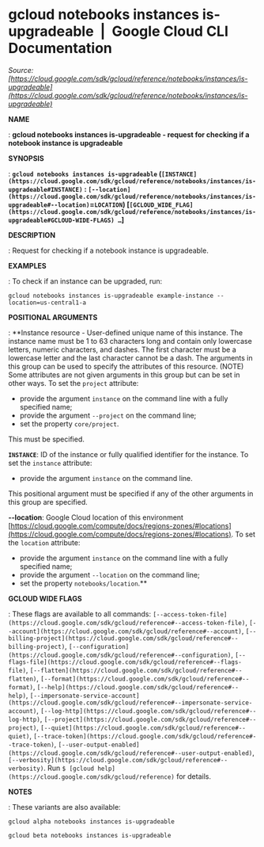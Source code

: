 # gcloud notebooks instances is-upgradeable  |  Google Cloud CLI Documentation

*Source: [https://cloud.google.com/sdk/gcloud/reference/notebooks/instances/is-upgradeable](https://cloud.google.com/sdk/gcloud/reference/notebooks/instances/is-upgradeable)*

**NAME**

: **gcloud notebooks instances is-upgradeable - request for checking if a notebook instance is upgradeable**

**SYNOPSIS**

: **`gcloud notebooks instances is-upgradeable` (`[INSTANCE](https://cloud.google.com/sdk/gcloud/reference/notebooks/instances/is-upgradeable#INSTANCE)` : `[--location](https://cloud.google.com/sdk/gcloud/reference/notebooks/instances/is-upgradeable#--location)`=`LOCATION`) [`[GCLOUD_WIDE_FLAG](https://cloud.google.com/sdk/gcloud/reference/notebooks/instances/is-upgradeable#GCLOUD-WIDE-FLAGS) …`]**

**DESCRIPTION**

: Request for checking if a notebook instance is upgradeable.

**EXAMPLES**

: To check if an instance can be upgraded, run:

```
gcloud notebooks instances is-upgradeable example-instance --location=us-central1-a
```

**POSITIONAL ARGUMENTS**

: **Instance resource - User-defined unique name of this instance. The instance name
must be 1 to 63 characters long and contain only lowercase letters, numeric
characters, and dashes. The first character must be a lowercase letter and the
last character cannot be a dash. The arguments in this group can be used to
specify the attributes of this resource. (NOTE) Some attributes are not given
arguments in this group but can be set in other ways.
To set the `project` attribute:

- provide the argument `instance` on the command line with a fully
specified name;
- provide the argument `--project` on the command line;
- set the property `core/project`.

This must be specified.

**`INSTANCE`**:
ID of the instance or fully qualified identifier for the instance.
To set the `instance` attribute:

- provide the argument `instance` on the command line.

This positional argument must be specified if any of the other arguments in this
group are specified.

**--location**:
Google Cloud location of this environment [https://cloud.google.com/compute/docs/regions-zones/#locations](https://cloud.google.com/compute/docs/regions-zones/#locations).
To set the `location` attribute:

- provide the argument `instance` on the command line with a fully
specified name;
- provide the argument `--location` on the command line;
- set the property `notebooks/location`.**

**GCLOUD WIDE FLAGS**

: These flags are available to all commands: `[--access-token-file](https://cloud.google.com/sdk/gcloud/reference#--access-token-file)`,
`[--account](https://cloud.google.com/sdk/gcloud/reference#--account)`, `[--billing-project](https://cloud.google.com/sdk/gcloud/reference#--billing-project)`,
`[--configuration](https://cloud.google.com/sdk/gcloud/reference#--configuration)`,
`[--flags-file](https://cloud.google.com/sdk/gcloud/reference#--flags-file)`,
`[--flatten](https://cloud.google.com/sdk/gcloud/reference#--flatten)`, `[--format](https://cloud.google.com/sdk/gcloud/reference#--format)`, `[--help](https://cloud.google.com/sdk/gcloud/reference#--help)`, `[--impersonate-service-account](https://cloud.google.com/sdk/gcloud/reference#--impersonate-service-account)`,
`[--log-http](https://cloud.google.com/sdk/gcloud/reference#--log-http)`,
`[--project](https://cloud.google.com/sdk/gcloud/reference#--project)`, `[--quiet](https://cloud.google.com/sdk/gcloud/reference#--quiet)`, `[--trace-token](https://cloud.google.com/sdk/gcloud/reference#--trace-token)`, `[--user-output-enabled](https://cloud.google.com/sdk/gcloud/reference#--user-output-enabled)`,
`[--verbosity](https://cloud.google.com/sdk/gcloud/reference#--verbosity)`.
Run `$ [gcloud help](https://cloud.google.com/sdk/gcloud/reference)` for details.

**NOTES**

: These variants are also available:

```
gcloud alpha notebooks instances is-upgradeable
```

```
gcloud beta notebooks instances is-upgradeable
```